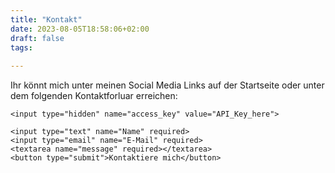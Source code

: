 ```yaml
---
title: "Kontakt"
date: 2023-08-05T18:58:06+02:00
draft: false  
tags: 
    
---
```

Ihr könnt mich unter meinen Social Media Links auf der Startseite oder unter dem folgenden Kontaktforluar erreichen:

<form action="https://api.web3forms.com/submit" method="POST">

    <input type="hidden" name="access_key" value="API_Key_here">

    <input type="text" name="Name" required>
    <input type="email" name="E-Mail" required>
    <textarea name="message" required></textarea>
    <button type="submit">Kontaktiere mich</button>

</form>
